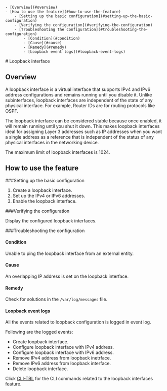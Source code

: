 <!-- TOC depth:6 withLinks:1 updateOnSave:1 orderedList:0 -->

    - [Overview](#overview)
    - [How to use the feature](#how-to-use-the-feature)
        - [Setting up the basic configuration](#setting-up-the-basic-configuration)
        - [Verifying the configuration](#verifying-the-configuration)
        - [Troubleshooting the configuration](#troubleshooting-the-configuration)
            - [Condition](#condition)
            - [Cause](#cause)
            - [Remedy](#remedy)
            - [Loopback event logs](#loopback-event-logs)
<!-- /TOC --># Loopback interface

## Overview
A loopback interface is a virtual interface that supports IPv4 and IPv6 address configurations and remains running until you disable it. Unlike subinterfaces, loopback interfaces are independent of the state of any physical interface. For example, Router IDs are for routing protocols like OSPF.

The loopback interface can be considered stable because once enabled, it will remain running until you shut it down. This makes loopback interfaces ideal for assigning Layer 3 addresses such as IP addresses when you want a single address as a reference that is independent of the status of any physical interfaces in the networking device.

The maximum limit of loopback interfaces is 1024.

## How to use the feature

###Setting up the basic configuration

 1. Create a loopback interface.
 2. Set up the IPv4 or IPv6 addresses.
 3. Enable the loopback interface.

###Verifying the configuration

Display the configured loopback interfaces.

###Troubleshooting the configuration

#### Condition
Unable to ping the loopback interface from an external entity.
#### Cause
An overlapping IP address is set on the loopback interface.
#### Remedy
Check for solutions in the `/var/log/messages` file.

#### Loopback event logs
All the events related to loopback configuration is logged in event log.

Following are the logged events:
- Create loopback interface.
- Configure loopback interface with IPv4 address.
- Configure loopback interface with IPv6 address.
- Remove IPv4 address from loopback inetrface.
- Remove IPv6 address from loopback interface.
- Delete loopback interface.


Click [CLI-TBL](https://openswitch.net/cli_feature_name.html#cli_command_anchor) for the CLI commands related to the loopback interfaces feature.
